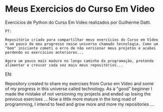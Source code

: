 # Meus Exercicios do Curso Em Video
 Exercicios de Python do Curso Em Video realizados por Guilherme Datti.

~~~~~~~~~~~~~~
PT:

Repositório criado para compartilhar meus exercícios do Curso em Vídeo e um pouco do meu progresso nesse universo chamado tecnologia. Como um "bom" iniciante cometi o erro de não versionar meus projetos e acabei perdendo os exercícios anteriores...

Agora um pouco mais maduro no longo caminho da programação, pretendo alimentar e crescer cada vez mais meus repositórios...

~~~~~~~~~~~~~~~
EN:

Repository created to share my exercises from Curso em Vídeo and some of my progress in this universe called technology. As a "good" beginner I made the mistake of not versioning my projects and ended up losing the previous exercises ... Now a little more mature in the long road of programming, I intend to feed and grow more and more my repositories ...
